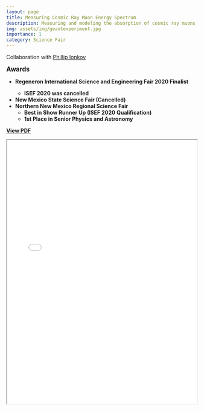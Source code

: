 ```yaml
---
layout: page
title: Measuring Cosmic Ray Muon Energy Spectrum
description: Measuring and modeling the absorption of cosmic ray muons by lead
img: assets/img/geantexperiment.jpg
importance: 1
category: Science Fair
---
```


Collaboration with [Phillip Ionkov](http://phion.org/)

<b><big>Awards</big><b>
- <b>Regeneron International Science and Engineering Fair 2020 Finalist<b>
    - ISEF 2020 was cancelled
- New Mexico State Science Fair (<b>Cancelled<b>)
- Northern New Mexico Regional Science Fair
    - Best in Show Runner Up (ISEF 2020 Qualification)
    - 1st Place in Senior Physics and Astronomy

[View PDF](/assets/pdf/Measuring_and_Modeling_the_Energy_Spectrum_of_Cosmic_Ray_Muons.pdf)
<iframe src="/assets/pdf/Measuring_and_Modeling_the_Energy_Spectrum_of_Cosmic_Ray_Muons.pdf" width="100%" height="700px">
</iframe>
